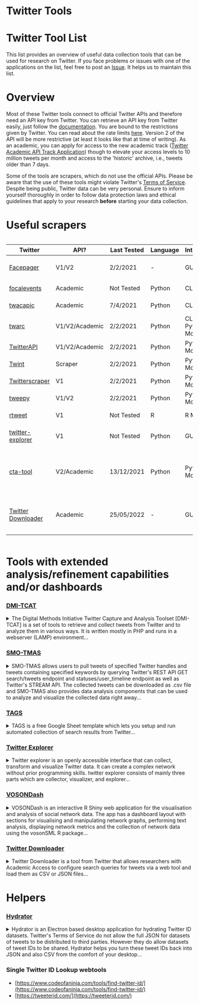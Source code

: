 # Twitter Tools

# Twitter Tool List

This list provides an overview of useful data collection tools that can be used for research on Twitter. If you face problems or issues with one of the applications on the list, feel free to post an [Issue](https://github.com/Leibniz-HBI/Social-Media-Observatory/issues). It helps us to maintain this list.

# Overview

Most of these Twitter tools connect to official Twitter APIs and therefore need an API key from Twitter. You can retrieve an API key from Twitter easily, just follow the [documentation](https://developer.twitter.com/en/docs). You are bound to the restrictions given by Twitter. You can read about the rate limits [here](https://developer.twitter.com/en/docs/basics/rate-limits). Version 2 of the API will be more restrictive (at least it looks like that at time of writing). As an academic, you can apply for access to the new academic track ([Twitter Academic API Track Application](Twitter-Academic-API-Track-Application)) though to elevate your access levels to 10 million tweets per month and access to the 'historic' archive, i.e., tweets older than 7 days.

Some of the tools are scrapers, which do not use the official APIs. Please be aware that the use of these tools might violate Twitter's [Terms of Service](https://twitter.com/de/tos). Despite being public, Twitter data can be very personal. Ensure to inform yourself thoroughly in order to follow data protection laws and ethical guidelines that apply to your research **before** starting your data collection.

# Useful scrapers 
<!-- ![Overview](https://abload.de/img/bildschirmfoto2020-03vqj3x.png) -->

<div style="overflow-x: scroll" markdown="1">

| Twitter                                                             | API?    | Last Tested | Language | Interfaces          | Comments              |
| ------------------------------------------------------------------- | ------- | ----------- | -------- | ------------------- | --------------------- |
| [Facepager](https://github.com/strohne/Facepager/)                  | V1/V2   | 2/2/2021    | -        | GUI                 | No programming needed |
| [focalevents](https://github.com/ryanjgallagher/focalevents)        | Academic| Not Tested  | Python   | CLI                 | depends on PostgreSQL |
| [twacapic](https://pypi.org/project/twacapic/)                      | Academic| 7/4/2021    | Python   | CLI                 | early development  |
| [twarc](https://github.com/DocNow/twarc)                            | V1/V2/Academic   | 2/2/2021    | Python   | CLI / Python Module | Programming possible  |
| [TwitterAPI](https://developer.twitter.com/en/docs/twitter-api)     | V1/V2/Academic   | 2/2/2021    | Python   | Python Module       | Programming needed    |
| [Twint](https://github.com/twintproject/twint)                      | Scraper | 2/2/2021    | Python   | Python Module       | Programming needed    |
| [Twitterscraper](https://github.com/taspinar/twitterscraper)        | V1      | 2/2/2021    | Python   | Python Module       | Programming needed    |
| [tweepy](https://www.tweepy.org/)                                   | V1/V2   | 2/2/2021    | Python   | Python Module       | Programming needed    |
| [rtweet](https://cran.r-project.org/web/packages/rtweet/rtweet.pdf) | V1      | Not Tested  | R        | R Module            | Programming needed    |
| [twitter-explorer](https://github.com/pournaki/twitter-explorer/blob/master/doc/DOCUMENTATION.md) | V1      | Not Tested  | Python        | GUI            | No Programming needed    |
| [cta-tool](https://github.com/leo-fgz/cta-tool) | V2/Academic      | 13/12/2021  | Python        | Python Module            | programming needed, collecting and counting conversations, MongoDB    |
| [Twitter Downloader](https://developer.twitter.com/apitools/downloader) | Academic      | 25/05/2022  | -        | GUI            | no programming needed, access to Tweets only    |

</div>

# Tools with extended analysis/refinement capabilities and/or dashboards

### [DMI-TCAT](https://wiki.digitalmethods.net/Dmi/ToolDmiTcat)
<details markdown=block>
<summary markdown=span>The Digital Methods Initiative Twitter Capture and Analysis Toolset [DMI-TCAT] is a set of tools to retrieve and collect tweets from Twitter and to analyze them in various ways. It is written mostly in PHP and runs in a webserver (LAMP) environment...
</summary>



DMI-TCAT provides robust and reproducible data capture and analysis, and interlinks with existing analytical software. Captured data sets can be refined in different ways (search queries, exclusions, date range, etc.) and the resulting selections of tweets can be analyzed in various ways, mainly by outputting files in standard formats (CSV for tabular files and GEXF for network files).

The big plus of DMI-TCAT is that it is organized around a MySQL database, which can run 24/7 robustly over months to years. However, setting up DMI-TCAT on a server requires some command line skills.

[Installation Instructions](https://github.com/digitalmethodsinitiative/dmi-tcat/wiki/Installation-Guide)
</details>

### [SMO-TMAS](https://github.com/Leibniz-HBI/SMO-TMAS)
<details markdown=block>
<summary markdown=span>SMO-TMAS allows users to pull tweets of specified Twitter handles and tweets containing specified keywords by querying Twitter's REST API GET search/tweets endpoint and statuses/user_timeline endpoint as well as Twitter's STREAM API. The collected tweets can be downloaded as .csv file and SMO-TMAS also provides data analysis components that can be used to analyze and visualize the collected data right away...
</summary>

**known issues and limitations:**

+ is limited by the Twitter API limitations

**Notable Features:**

+ Ideal for small datasets
+ Accessible through the web
+ No local installation needed

**Installation via:** Accessible through a [Web Application](https://jason-young.shinyapps.io/twitter-analysis), no local installation needed.

[Documentation and Development](https://github.com/Leibniz-HBI/SMO-TMAS/wiki)

[Access](https://jason-young.shinyapps.io/twitter-analysis)
</details>

### [TAGS](tags.hawksey.info)
<details markdown=block>
<summary markdown=span>TAGS is a free Google Sheet template which lets you setup and run automated collection of search results from Twitter...
</summary>

**known issues and limitations:**

+ limited to search queries

**Notable Features:**

+ easy to use, without command line

**Installation via:** An [Google account](https://accounts.google.com/signup/v2/webcreateaccount?flowName=GlifWebSignIn&flowEntry=SignUp) is needed to install this sheets

[Download and installation instructions](https://tags.hawksey.info/get-tags//)

[Support forum for beginners and advanced users](https://tags.hawksey.info/forums/)
</details>

### [Twitter Explorer](https://twitterexplorer.org/index.html)
<details markdown=block>
<summary markdown=span>Twitter explorer is an openly accessible interface that can collect, transform and visualize Twitter data.
It can create a complex network without prior programming skills. twitter explorer consists of mainly three parts which are collector, visualizer, and explorer...
</summary>

**Notable Features:**

+ **Collector :**
* Collects Twitter using API search.
* Save the data in jsonl format.

+ **Visualizer:**
* Timeline plotting
* Can generate network depending on retweet and  Hashtags networks
* Can aggregate data based on node degree
* Plot can be export in .gml/.csv/.gv

+ **Explorer:**
* Display network using an html format with interactive dashboard in a browser.
* Show information about datasets, number of nodes, node size, node scaling, users metadata on click.

**Installation via:** An installation package is available for Windows, Linux and MacOS

Requires python 3.6 or above .

```
# replace XXX by release number
 cd ~/Downloads/twitter-explorer-vXXX
pip install -r requirements.txt

```
After installation we can collect data using streamlit

```
streamlit run collector.py

```
[Documentation and Usage](https://github.com/pournaki/twitter-explorer/blob/master/doc/DOCUMENTATION.md)
</details>

### [VOSONDash](https://github.com/vosonlab/VOSONDash)
<details markdown=block>
<summary markdown=span>VOSONDash is an interactive R Shiny web application for the visualisation and analysis of social network data. The app has a dashboard layout with sections for visualising and manipulating network graphs, performing text analysis, displaying network metrics and the collection of network data using the vosonSML R package...
</summary>

**known issues and limitations:**

+ is limited by the Twitter API limitations

**Notable Features:**

+ R application that connect to different social media APIs
+ Built-in visual analysis, accessible through an web interface
+ Cross-platform analysis

**Installation via:** CRAN

[Download](https://cran.r-project.org/web/packages/VOSONDash/index.html)

[Installation and Usage](https://vosonlab.github.io/VOSONDash/)
</details>

### [Twitter Downloader](https://developer.twitter.com/apitools/downloader)
<details markdown=block>
<summary markdown=span>Twitter Downloader is a tool from Twitter that allows researchers with Academic Access to configure search queries for tweets via a web tool and load them as CSV or JSON files...
</summary>

**known issues and limitations:**

+ requires Academic Access
+ Access to Tweets only

**Notable Features:**

+ GUI: no programming skills needed
+ allows full access to the Twitter archive going back to 2006 (deleted tweets always excluded)

</details>

# Helpers

### [Hydrator](https://github.com/DocNow/hydrator)
<details markdown=block>
<summary markdown=span>Hydrator is an Electron based desktop application for hydrating Twitter ID datasets. Twitter's Terms of Service do not allow the full JSON for datasets of tweets to be distributed to third parties. However they do allow datasets of tweet IDs to be shared. Hydrator helps you turn these tweet IDs back into JSON and also CSV from the comfort of your desktop...
</summary>

**Notable Features:**

+ Program with a Graphic User Interface (GUI) making it easy to use for inexperienced users.

**Installation via:** An installation package is available for Windows, Linux and MacOS

[Downloads](https://github.com/DocNow/hydrator/releases)

[Documentation and Usage](https://github.com/DocNow/hydrator/blob/master/README.md)
</details>


### Single Twitter ID Lookup webtools

* [https://www.codeofaninja.com/tools/find-twitter-id/](https://www.codeofaninja.com/tools/find-twitter-id/)
* [https://tweeterid.com/](https://tweeterid.com/)
